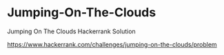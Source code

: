 # Jumping-On-The-Clouds
Jumping On The Clouds Hackerrank Solution

https://www.hackerrank.com/challenges/jumping-on-the-clouds/problem
